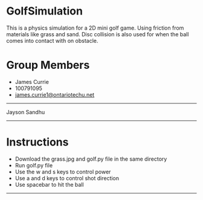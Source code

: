 # GolfSimulation
This is a physics simulation for a 2D mini golf game. Using friction from materials like grass and sand. Disc collision is also used for when the ball comes into contact with on obstacle. 
# Group Members
* James Currie 
* 100791095
* james.currie1@ontariotechu.net
**************
Jayson Sandhu 

*******************************
# Instructions
* Download the grass.jpg and golf.py file in the same directory
* Run golf.py file 
* Use the w and s keys to control power
* Use a and d keys to control shot direction
* Use spacebar to hit the ball

********************************


